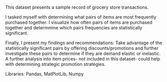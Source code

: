This dataset presents a sample record of grocery store transactions.

I tasked myself with determining what pairs of items are most frequently purchased together. I visualize how often pairs of items are purchased together and determmine which pairs frequencies are statistically significant.

Finally, I present my findings and recommendations: Take advantage of the statistically significant pairs by offering discounts/promotions and further investigate these pairs to determine if they are demand elastic or inelastic. A further analysis into item prices- not included in this dataset- could help with determining strategic promotion strategies.

Libraries: Pandas, MatPlotLib, Numpy
